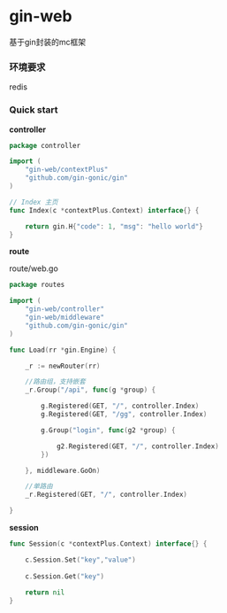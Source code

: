 # gin-web

基于gin封装的mc框架

### 环境要求

redis

### Quick start

**controller**

```go
package controller

import (
	"gin-web/contextPlus"
	"github.com/gin-gonic/gin"
)

// Index 主页
func Index(c *contextPlus.Context) interface{} {

	return gin.H{"code": 1, "msg": "hello world"}
}
```

**route**

route/web.go
```go
package routes

import (
	"gin-web/controller"
	"gin-web/middleware"
	"github.com/gin-gonic/gin"
)

func Load(rr *gin.Engine) {

	_r := newRouter(rr)

	//路由组，支持嵌套
	_r.Group("/api", func(g *group) {

		g.Registered(GET, "/", controller.Index)
		g.Registered(GET, "/gg", controller.Index)

		g.Group("login", func(g2 *group) {

			g2.Registered(GET, "/", controller.Index)
		})

	}, middleware.GoOn)

	//单路由
	_r.Registered(GET, "/", controller.Index)

}
```

**session**
```go
func Session(c *contextPlus.Context) interface{} {

	c.Session.Set("key","value")
	
	c.Session.Get("key")
	
	return nil
}
```

